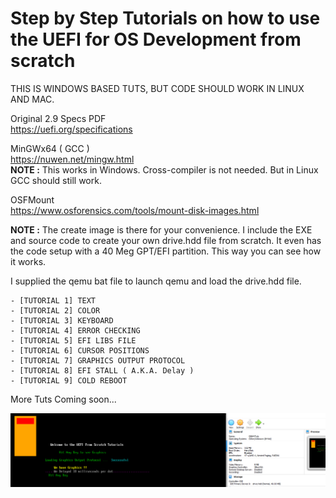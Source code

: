 # Step by Step Tutorials on how to use the UEFI for OS Development from scratch

THIS IS WINDOWS BASED TUTS, BUT CODE SHOULD WORK IN LINUX AND MAC.  

Original 2.9 Specs PDF  
https://uefi.org/specifications 

MinGWx64 ( GCC )  
https://nuwen.net/mingw.html  
**NOTE :** This works in Windows. Cross-compiler is not needed. But in Linux GCC should still work.  

OSFMount  
https://www.osforensics.com/tools/mount-disk-images.html  

**NOTE :** The create image is there for your convenience. I include the EXE and source code to create your own drive.hdd file from scratch. It even has the code setup with a 40 Meg GPT/EFI partition. This way you can see how it works.  

I supplied the qemu bat file to launch qemu and load the drive.hdd file.  

    - [TUTORIAL 1] TEXT  
    - [TUTORIAL 2] COLOR  
    - [TUTORIAL 3] KEYBOARD  
    - [TUTORIAL 4] ERROR CHECKING  
    - [TUTORIAL 5] EFI LIBS FILE 
    - [TUTORIAL 6] CURSOR POSITIONS 
    - [TUTORIAL 7] GRAPHICS OUTPUT PROTOCOL  
    - [TUTORIAL 8] EFI STALL ( A.K.A. Delay )    
    - [TUTORIAL 9] COLD REBOOT  

More Tuts Coming soon...  


![Current Progress](progress.png)  

